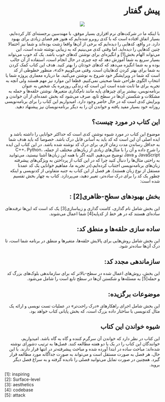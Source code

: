 <div dir='rtl'>

# پیش گفتار

</div>

<p align="center">
    <img src="https://github.com/Hossein52Hz/The-Art-Of-Readable-Code-Persian/blob/main/0-pre/img-0-1.png" />
              
</p>

<div dir='rtl'>

با اینکه ما در شرکت‌های نرم افزاری بسیار موفق، با مهندسین برجسته‌ای کار کرده‌ایم، بسیار اتفاق افتاده است که با کدی روبرو شده‌ایم که هنوز هم فضای زیادی برای بهبود دارد. در واقع، کدهایی را دیده‌ایم که برخی از آن‌ها واقعا زشت بوده‌اند و شما نیز احتمالا چنین کدهایی را دیده‌اید. اما وقتی کدی می‌بینیم که به زیبایی نوشته شده است، این می‌تواند الهام بخش[1] و انگیزه‌ای برای نوشتن کدهای خوب باشد. یک کد خوب می‌تواند بسیار سریع به شما آموزش دهد که چه چیزی در حال انجام است، استفاده از آن جالب بوده و به شما انگیزه می‌دهد که کدهای خودتان را بهتر کنید. هدف این کتاب کمک کردن به شما برای بهتر کردن کدهایتان است. وقتی می‌گوییم «کد»، منظور خطوطی از کد است که شما در ویرایشگر خود شروع به نوشتن می‌کنید. ما درباره معماری پروژه شما یا انتخابِ الگوی طراحی شما صحبتی نمی‌کنیم. قطعا این موارد نیز مهم هستند ولی آنچه به تجربه برای ما ثابت شده است این است که زندگی روزمره یک شخص به عنوان برنامه‌نویس، بیشتر برای چیزهای پایه مانند نام‌گذاری متغیرها، نوشتن حلقه‌ها و حمله به مشکلات و شکستن آن‌ها در سطح تابع، صرف می‌شود که بخش عمده‌ای از آن خواندن و ویرایش کدی است که در حال حاضر وجود دارد. امیدواریم این کتاب را برای برنامه‌نویسی روزانه خود بسیار مفید یافته و خواندن آن را به دیگر برنامه‌نویسان نیز پیشنهاد دهید.

## این کتاب در مورد چیست؟

موضوع این کتاب در مورد شیوه نوشتن کدی است که حداکثر خوانایی را داشته باشد و ایده اصلی آن این است که کد باید به آسانی قابل درک باشد. خصوصا که باید هدف شما به حداقل رساندن مدت زمان لازم، برای درک کد نوشته شده باشد. در این کتاب این ایده را شرح داده و آن را با مثال‌های زیادی از زبان‌های مختلف از جمله، C++، Python، JavaScript و Java توضیح می‌دهیم. البته اگر با همه این زبان‌ها آشنا نیستید، می‌توانید به راحتی مثال‌ها را دنبال کنید چرا که در این کتاب از پرداختن به ویژگی‌های پیشرفته زبان‌های برنامه‌نویسی اجتناب کرده‌ایم،(در تجربه ما، مفاهیم خوانایی یک کد عمدتا مستقل از نوع زبان هستند). هر فصل از این کتاب به جنبه متفاوتی از کدنویسی و اینکه چطور یک کد را برای درک ساده‌تر، تغییر دهید، می‌پردازد. کتاب به چهار بخش تقسیم شده است:


## بخش بهبودهای سطحِ-ظاهری[2] :

این بخش شامل نام گذاری، کامنت گذاری و زیباسازی[3] یک کد است که این‌ها ترفندهای ساده‌ای هستند که در هر خط از کدپایه[4] شما اعمال می‌شوند.

## ساده سازی حلقه‌ها و منطق کد:

این بخش شامل روش‌هایی برای پالایش حلقه‌ها، متغیرها و منطق در برنامه شما است، تا درک آن‌ها ساده‌تر شود.

## سازماندهی مجدد کد:

این بخش، روش‌های اعمال شده در سطح-بالاتر که برای سازماندهی بلوک‌های بزرگ کد و حمله[5] به مسئله‌ها و شکستن آن‌ها در سطح تابع است را شامل می‌شود.

## موضوعات برگزیده:

این بخش شامل اجرای راهکارهای «درک راحت‌تر» در عملیات تست نویسی و ارائه یک مثال کدنویسی با ساختار داده بزرگ است، که بخش پایانی کتاب خواهد بود.

## شیوه خواندن این کتاب

این کتاب در نظر دارد که خواندن آن سرگرم کننده و گاه به گاه باشد. امیدواریم، خوانندگان این کتاب را در یک یا دو هفته مطالعه کنند. فصل‌ها به ترتیب دشورای نوشته شده‌اند: مباحث ساده در ابتدا آورده شده و مباحث پیشرفته‌تر در انتها قرار دارند. با این حال، هر فصل به صورت مستقل است و می‌تواند به صورت جداگانه مورد مطالعه قرار گیرد. همچنین در صورت تمایل می‌توانید فصلی را نادیده گرفته و به سراغ فصل دیگر بروید.

</div>

<div>
[1]: inspiring
<br>
[2]: Surface-level
<br>
[3]: aesthetics
<br>
[4]: codebase
<br>
[5]: attack

</div>
